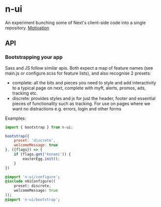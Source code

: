# n-ui

An experiment bunching some of Next's client-side code into a single repository. [Motivation](Explainer.md)

## API

### Bootstrapping your app

Sass and JS follow similar apis. Both expect a map of feature names (see main.js or configure.scss for feature lists), and also recognise 2 presets:
- complete: all the bits and pieces you need to style and add interactivity to a typical page on next, complete with myft, alerts, promos, ads, tracking etc.
- discrete: provides styles and js for just the header, footer and essential pieces of functionality such as tracking. For use on pages where we want no distractions e.g. errors, login and other forms

Examples:

```Javascript
import { bootstrap } from n-ui;

bootstrap({
	preset: 'discrete',
	welcomeMessage: true
}, ({flags}) => {
	if (flags.get('konami')) {
		easterEgg.init();
	}
})
```

```Sass
@import 'n-ui/configure';
@include nUiConfigure((
	preset: discrete,
	welcomeMessage: true
));
@import 'n-ui/bootstrap';
```



